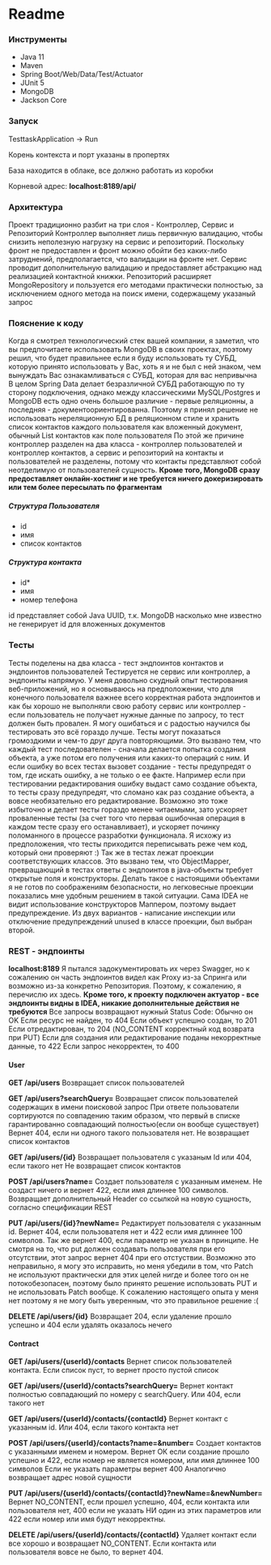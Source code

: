 # Readme
### Инструменты
- Java 11
- Maven
- Spring Boot/Web/Data/Test/Actuator
- JUnit 5
- MongoDB
- Jackson Core

### Запуск
TesttaskApplication -> Run

Корень контекста и порт указаны в пропертях

База находится в облаке, все должно работать из коробки

Корневой адрес:
**localhost:8189/api/**

### Архитектура
Проект традиционно разбит на три слоя - Контроллер, Сервис и Репозиторий
Контроллер выполняет лишь первичную валидацию, чтобы снизить неполезную нагрузку на сервис и репозиторий. Поскольку фронт не предоставлен и фронт можно обойти без каких-либо затруднений, предполагается, что валидации на фронте нет.
Сервис проводит дополнительную валидацию и предоставляет абстракцию над реализацией контактной книжки.
Репозиторий расширяет MongoRepository и пользуется его методами практически полностью, за исключением одного метода на поиск имени, содержащему указаный запрос
### Пояснение к коду
Когда я смотрел технологический стек вашей компании, я заметил, что вы предпочитаете использовать MongoDB в своих проектах, поэтому решил, что будет правильнее если я буду использовать ту СУБД, которую принято использовать у Вас, хоть я и не был с ней знаком, чем вынуждать Вас ознакамливаться с СУБД, которая для вас непривычна
В целом Spring Data делает безразличной СУБД работающую по ту сторону подключения, однако между классическими MySQL/Postgres и MongoDB есть одно очень большое различие - первые реляционны, а последняя - документоориентированна. Поэтому я принял решение не использовать нереляционную БД в реляционном стиле и хранить список контактов каждого пользователя как вложенный документ, обычный List контактов как поле пользователя
По этой же причине контроллер разделен на два класса - контроллер пользователей и контроллер контактов, а сервис и репозиторий на контакты и пользователей не разделены, потому что контакты представляют собой неотделимую от пользователей сущность.
**Кроме того, MongoDB сразу предоставляет онлайн-хостинг и не требуется ничего докеризировать или тем более пересылать по фрагментам**
##### Структура Пользователя
- id
- имя
- список контактов

##### Структура контакта
- id*
- имя
- номер телефона

id представляет собой Java UUID, т.к. MongoDB насколько мне известно не генерирует id для вложенных документов
### Тесты
Тесты поделены на два класса - тест эндпоинтов контактов и эндпоинтов пользователей
Тестируется не сервис или контроллер, а эндпоинты напрямую. У меня довольно скудный опыт тестирования веб-приложений, но я основываюсь на предположении, что для конечного пользователя важнее всего корректная работа эндпоинтов и как бы хорошо не выполняли свою работу сервис или контроллер - если пользователь не получает нужные данные по запросу, то тест должен быть провален. Я могу ошибаться и с радостью научился бы тестировать это всё гораздо лучше. Тесты могут показаться громоздкими и чем-то друг друга повторяющими. Это вызвано тем, что каждый тест последователен - сначала делается попытка создания объекта, а уже потом его получения или каких-то операций с ним. И если ошибку во всех тестах вызовет создание - тесты предупредят о том, где искать ошибку, а не только о ее факте. Например если при тестировании редактирования ошибку выдаст само создание объекта, то тесты сразу предупредят, что сломано как раз создание объекта, а вовсе необязательно его редактирование. Возможно это тоже избыточно и делает тесты гораздо менее читаемыми, зато ускоряет проваленные тесты (за счет того что первая ошибочная операция в каждом тесте сразу его останавливает), и ускоряет починку поломанного в процессе разработки функционала. Я исхожу из предположения, что тесты приходится переписывать реже чем код, который они проверяют :)
Так же в тестах лежат проекции соответствующих классов. Это вызвано тем, что ObjectMapper, превращающий в тестах ответы с эндпоинтов в java-объекты требует открытые поля и конструкторы. Делать такое с настоящими объектами я не готов по соображениям безопасности, но легковесные проекции показались мне удобным решением в такой ситуации. Сама IDEA не видит использование конструкторов Маппером, поэтому выдает предупреждение. Из двух вариантов - написание инспекции или отключение предупреждений unused в классе проекции, был выбран второй.
### REST - эндпоинты
**localhost:8189**
Я пытался задокументировать их через Swagger, но к сожалению он часть эндпоинтов видел как Proxy из-за Спринга или возможно из-за конкретно Репозитория. Поэтому, к сожалению, я перечислю их здесь.
**Кроме того, к проекту подключен актуатор - все эндпоинты видны в IDEA, никакие дополнительные действия не требуются**
Все запросы возвращают нужный Status Code:
Обычно он OK
Если ресурс не найден, то 404
Если объект успешно создан, то 201
Если отредактирован, то 204 (NO_CONTENT корректный код возврата при PUT)
Если для создания или редактирование поданы некорректные данные, то 422
Если запрос некорректен, то 400

#### User
**GET /api/users**
Возвращает список пользователей

**GET /api/users?searchQuery=**
Возвращает список пользователей содержащих в имени поисковой запрос
При ответе пользователи сортируются по совпадению таким образом, что первый в списке гарантированно совпадающий полностью(если он вообще существует)
Вернет 404, если ни одного такого пользователя нет.
Не возвращает список контактов

**GET /api/users/{id}**
Возвращает пользователя с указаным Id или 404, если такого нет
Не возвращает список контактов

**POST /api/users?name=**
Создает пользователя с указанным именем. Не создаст ничего и вернет 422, если имя длиннее 100 символов. Возвращает дополнительный Header со ссылкой на новую сущность, согласно спецификации REST

**PUT /api/users/{id}?newName=**
Редактирует пользователя с указанным id. Вернет 404, если пользователя нет и 422 если имя длиннее 100 символов. Так же вернет 400, если параметр не указан в принципе. Не смотря на то, что put должен создавать пользователя при его отсутствии, этот запрос вернет 404 при его отстуствии. Возможно это неправильно, я могу это исправить, но меня убедили в том, что Patch не используют практически для этих целей нигде и более того он не потокобезопасен, поэтому было принято решение использовать PUT и не использовать Patch вообще. К сожалению настоящего опыта у меня нет поэтому я не могу быть уверенным, что это правильное решение :(

**DELETE /api/users/{id}**
Возвращает 204, если удаление прошло успешно и 404 если удалять оказалось нечего
#### Contract
**GET /api/users/{userId}/contacts**
Вернет список пользователей контакта. Если список пуст, то вернет просто пустой список

**GET /api/users/{userId}/contacts?searchQuery=**
Вернет контакт полностью совпадающий по номеру с searchQuery. Или 404, если такого нет

**GET /api/users/{userId}/contacts/{contactId}**
Вернет контакт с указанным id. Или 404, если такого контакта нет

**POST /api/users/{userId}/contacts?name=&number=**
Создает контактов с указанными именем и номером.
Вернет ОК если создание прошло успешно и 422, если номер не является номером, или имя длиннее 100 символов
Если не указать параметры вернет 400
Аналогично возвращает адрес новой сущности

**PUT /api/users/{userId}/contacts/{contactId}?newName=&newNumber=**
Вернет NO_CONTENT, если прошел успешно, 404, если контакта или пользователя нет, 400 если не указать НИ один из этих параметров или 422 если номер или имя будут некорректны.

**DELETE /api/users/{userId}/contacts/{contactId}**
Удаляет контакт если все хорошо и возвращает NO_CONTENT. Если контакта или пользователя вовсе не было, то вернет 404.







